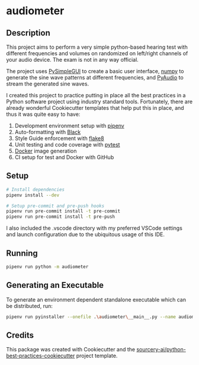 # audiometer

## Description
This project aims to perform a very simple python-based hearing test with different frequencies and volumes on randomized on left/right channels of your audio device. The exam is not in any way official.

The project uses [PySimpleGUI](PySimpleGUI) to create a basic user interface, [numpy](https://numpy.org/) to generate the sine wave patterns at different frequencies, and [PyAudio](https://pypi.org/project/PyAudio/) to stream the generated sine waves.

I created this project to practice putting in place all the best practices in a Python software project using industry standard tools. Fortunately, there are already wonderful Cookiecutter templates that help put this in place, and thus it was quite easy to have:
1. Development environment setup with [pipenv](https://pypi.org/project/flake8/)
2. Auto-formatting with [Black](https://pypi.org/project/black/)
3. Style Guide enforcement with [flake8](https://pypi.org/project/flake8/)
4. Unit testing and code coverage with [pytest](https://pytest.org/)
5. [Docker](Docker) image generation
6. CI setup for test and Docker with GitHub


## Setup
```sh
# Install dependencies
pipenv install --dev

# Setup pre-commit and pre-push hooks
pipenv run pre-commit install -t pre-commit
pipenv run pre-commit install -t pre-push
```
I also included the .vscode directory with my preferred VSCode settings and launch configuration due to the ubiquitous usage of this IDE. 

## Running
```sh
pipenv run python -m audiometer
```

## Generating an Executable
To generate an environment dependent standalone executable which can be distributed, run:
```sh
pipenv run pyinstaller --onefile .\audiometer\__main__.py --name audiometer
```

## Credits
This package was created with Cookiecutter and the [sourcery-ai/python-best-practices-cookiecutter](https://github.com/sourcery-ai/python-best-practices-cookiecutter) project template.
